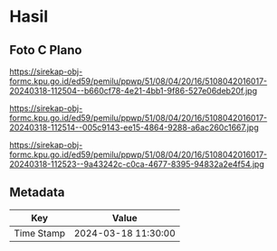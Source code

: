 # Hasil

## Foto C Plano

https://sirekap-obj-formc.kpu.go.id/ed59/pemilu/ppwp/51/08/04/20/16/5108042016017-20240318-112504--b660cf78-4e21-4bb1-9f86-527e06deb20f.jpg

https://sirekap-obj-formc.kpu.go.id/ed59/pemilu/ppwp/51/08/04/20/16/5108042016017-20240318-112514--005c9143-ee15-4864-9288-a6ac260c1667.jpg

https://sirekap-obj-formc.kpu.go.id/ed59/pemilu/ppwp/51/08/04/20/16/5108042016017-20240318-112523--9a43242c-c0ca-4677-8395-94832a2e4f54.jpg


## Metadata

| Key        | Value               |
| ---------- | ------------------- |
| Time Stamp | 2024-03-18 11:30:00 |



